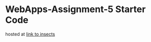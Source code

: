 # WebApps-Assignment-5 Starter Code

hosted at [link to insects](  https://44-563-web-apps-f22.github.io/44563-webapps-assignment-5-gopikrishna456/insects.html)